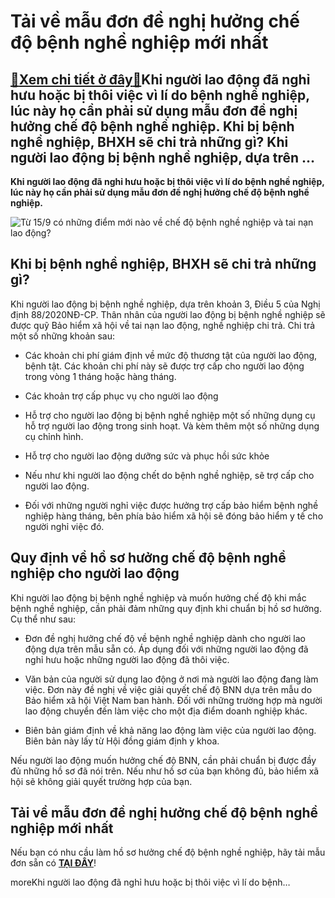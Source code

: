 Tải về mẫu đơn đề nghị hưởng chế độ bệnh nghề nghiệp mới nhất
=============================================================

[:gift:Xem chi tiết ở đây:gift:](https://hddtvn.com/tai-ve-mau-don-de-nghi-huong-che-do-benh-nghe-nghiep-moi-nhat/)Khi người lao động đã nghỉ hưu hoặc bị thôi việc vì lí do bệnh nghề nghiệp, lúc này họ cần phải sử dụng mẫu đơn đề nghị hưởng chế độ bệnh nghề nghiệp. Khi bị bệnh nghề nghiệp, BHXH sẽ chi trả những gì? Khi người lao động bị bệnh nghề nghiệp, dựa trên …
------------------------------------------------------------------------------------------------------------------------------------------------------------------------------------------------------------------------------------------------------------

**Khi người lao động đã nghỉ hưu hoặc bị thôi việc vì lí do bệnh nghề nghiệp, lúc này họ cần phải sử dụng mẫu đơn đề nghị hưởng chế độ bệnh nghề nghiệp.**


![Từ 15/9 có những điểm mới nào về chế độ bệnh nghề nghiệp và tai nạn lao động?](https://hddtvn.com/wp-content/uploads/2021/01/people-with-home-safety-concept_53876-30620.jpg)


Khi bị bệnh nghề nghiệp, BHXH sẽ chi trả những gì?
--------------------------------------------------


Khi người lao động bị bệnh nghề nghiệp, dựa trên khoản 3, Điều 5 của Nghị định 88/2020NĐ-CP. Thân nhân của người lao động bị bệnh nghề nghiệp sẽ được quỹ Bảo hiểm xã hội về tai nạn lao động, nghề nghiệp chi trả. Chi trả một số những khoản sau:




* Các khoản chi phí giám định về mức độ thương tật của người lao động, bệnh tật. Các khoản chi phí này sẽ được trợ cấp cho người lao động trong vòng 1 tháng hoặc hàng tháng.

* Các khoản trợ cấp phục vụ cho người lao động

* Hỗ trợ cho người lao động bị bệnh nghề nghiệp một số những dụng cụ hỗ trợ người lao động trong sinh hoạt. Và kèm thêm một số những dụng cụ chỉnh hình.

* Hỗ trợ cho người lao động dưỡng sức và phục hồi sức khỏe

* Nếu như khi người lao động chết do bệnh nghề nghiệp, sẽ trợ cấp cho người lao động.

* Đối với những người nghỉ việc được hưởng trợ cấp bảo hiểm bệnh nghề nghiệp hàng tháng, bên phía bảo hiểm xã hội sẽ đóng bảo hiểm y tế cho người nghỉ việc đó.



Quy định về hồ sơ hưởng chế độ bệnh nghề nghiệp cho người lao động
------------------------------------------------------------------


Khi người lao động bị bệnh nghề nghiệp và muốn hưởng chế độ khi mắc bệnh nghề nghiệp, cần phải đảm những quy định khi chuẩn bị hồ sơ hưởng. Cụ thể như sau:




* Đơn đề nghị hưởng chế độ về bệnh nghề nghiệp dành cho người lao động dựa trên mẫu sẵn có. Áp dụng đối với những người lao động đã nghỉ hưu hoặc những người lao động đã thôi việc.

* Văn bản của người sử dụng lao động ở nơi mà người lao động đang làm việc. Đơn này đề nghị về việc giải quyết chế độ BNN dựa trên mẫu do Bảo hiểm xã hội Việt Nam ban hành. Đối với những trường hợp mà người lao động chuyển đến làm việc cho một địa điểm doanh nghiệp khác.

* Biên bản giám định về khả năng lao động làm việc của người lao động. Biên bản này lấy từ Hội đồng giám định y khoa.



Nếu người lao động muốn hưởng chế độ BNN, cần phải chuẩn bị được đầy đủ những hồ sơ đã nói trên. Nếu như hồ sơ của bạn không đủ, bảo hiểm xã hội sẽ không giải quyết trường hợp của bạn.


Tải về mẫu đơn đề nghị hưởng chế độ bệnh nghề nghiệp mới nhất
-------------------------------------------------------------


Nếu bạn có nhu cầu làm hồ sơ hưởng chế độ bệnh nghề nghiệp, hãy tải mẫu đơn sẵn có **[TẠI ĐÂY](https://drive.google.com/file/d/1G7wg0UtU_DMExxqLc9a2g_YIpOWvPtOT/view?usp=sharing)**!


moreKhi người lao động đã nghỉ hưu hoặc bị thôi việc vì lí do bệnh…

